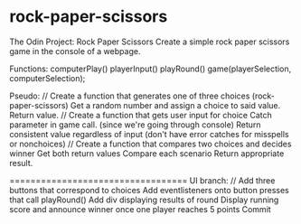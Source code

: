 # rock-paper-scissors
The Odin Project: Rock Paper Scissors
Create a simple rock paper scissors game in the console of a webpage.


Functions:
computerPlay()
playerInput()
playRound()
game(playerSelection,
computerSelection);

Pseudo:
// Create a function that generates one of three choices (rock-paper-scissors)
Get a random number and assign a choice to said value.
Return value.
// Create a function that gets user input for choice
Catch parameter in game call. (since we're going through console)
Return consistent value regardless of input (don't have error catches for misspells or nonchoices)
// Create a function that compares two choices and decides winner
Get both return values
Compare each scenario
Return appropriate result.

==================================
UI branch:
// Add three buttons that correspond to choices
Add eventlisteners onto button presses that call playRound()
Add div displaying results of round
Display running score and announce winner once one player reaches 5 points
Commit